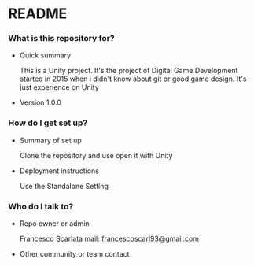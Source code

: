 # README #


### What is this repository for? ###

* Quick summary

	This is a Unity project. 
It's the project of Digital Game Development started in 2015 when i didn't know about git or good game design.
It's just experience on Unity

* Version
	1.0.0

### How do I get set up? ###

* Summary of set up

	Clone the repository and use open it with Unity

* Deployment instructions

	Use the Standalone Setting


### Who do I talk to? ###

* Repo owner or admin


	Francesco Scarlata
	mail: francescoscarl93@gmail.com
	
* Other community or team contact

